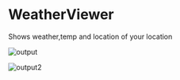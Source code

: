 # WeatherViewer
Shows weather,temp and location of your location

![output](https://user-images.githubusercontent.com/38316506/44001620-2b922a28-9e53-11e8-8810-1cd60297ad5b.png)

![output2](https://user-images.githubusercontent.com/38316506/44001621-2bce4800-9e53-11e8-946a-3341add471ab.png)
